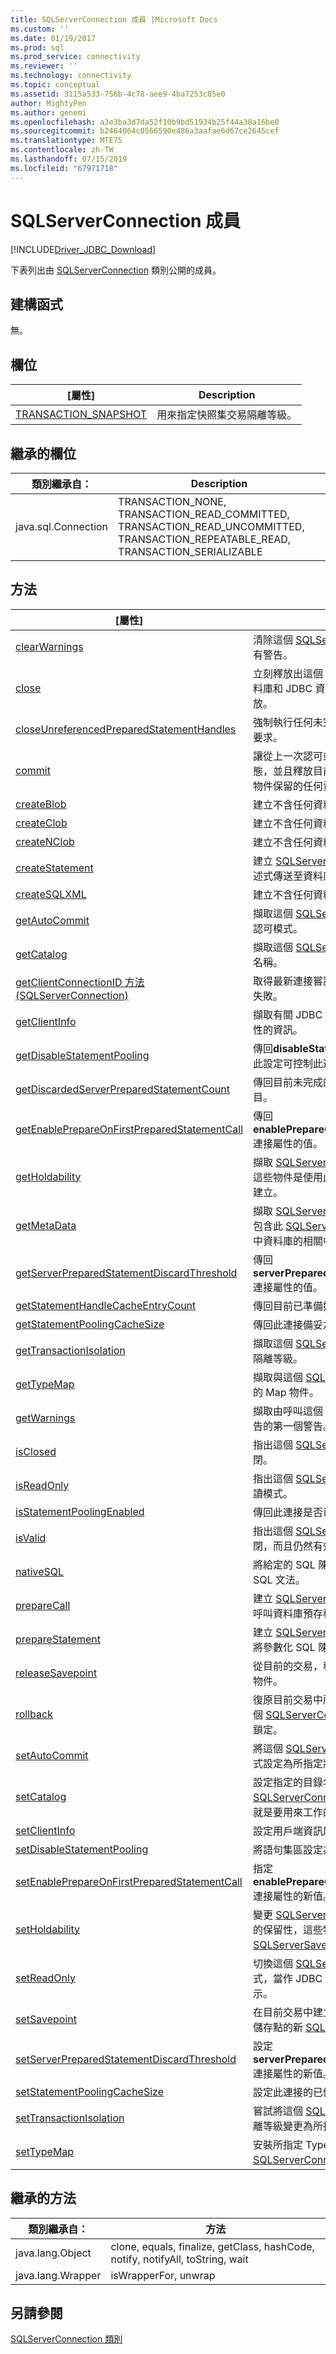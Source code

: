```yaml
---
title: SQLServerConnection 成員 |Microsoft Docs
ms.custom: ''
ms.date: 01/19/2017
ms.prod: sql
ms.prod_service: connectivity
ms.reviewer: ''
ms.technology: connectivity
ms.topic: conceptual
ms.assetid: 3115a533-756b-4c78-aee9-4ba7253c85e0
author: MightyPen
ms.author: genemi
ms.openlocfilehash: a3e3ba3d7da52f10b9bd51934b25f44a38a16be0
ms.sourcegitcommit: b2464064c0566590e486a3aafae6d67ce2645cef
ms.translationtype: MTE75
ms.contentlocale: zh-TW
ms.lasthandoff: 07/15/2019
ms.locfileid: "67971718"
---
```

# <a name="sqlserverconnection-members"></a>SQLServerConnection 成員
[!INCLUDE[Driver_JDBC_Download](../../../includes/driver_jdbc_download.md)]

  下表列出由 [SQLServerConnection](../../../connect/jdbc/reference/sqlserverconnection-class.md) 類別公開的成員。  
  
## <a name="constructors"></a>建構函式  
 無。  
  
## <a name="fields"></a>欄位  
  
|[屬性]|Description|  
|----------|-----------------|  
|[TRANSACTION_SNAPSHOT](../../../connect/jdbc/reference/transaction-snapshot-field-sqlserverconnection.md)|用來指定快照集交易隔離等級。|  
  
## <a name="inherited-fields"></a>繼承的欄位  
  
|類別繼承自：|Description|  
|---------------------------|-----------------|  
|java.sql.Connection|TRANSACTION_NONE, TRANSACTION_READ_COMMITTED, TRANSACTION_READ_UNCOMMITTED, TRANSACTION_REPEATABLE_READ, TRANSACTION_SERIALIZABLE|  
  
## <a name="methods"></a>方法  
  
|[屬性]|Description|  
|----------|-----------------|  
|[clearWarnings](../../../connect/jdbc/reference/clearwarnings-method-sqlserverconnection.md)|清除這個 [SQLServerConnection](../../../connect/jdbc/reference/sqlserverconnection-class.md) 物件所報告的所有警告。|  
|[close](../../../connect/jdbc/reference/close-method-sqlserverconnection.md)|立刻釋放出這個 [SQLServerConnection](../../../connect/jdbc/reference/sqlserverconnection-class.md) 物件的資料庫和 JDBC 資源，而非等待它們由系統自動釋放。|  
|[closeUnreferencedPreparedStatementHandles](../../../connect/jdbc/reference/closeunreferencedpreparedstatementhandles-method-sqlserverconnection.md)|強制執行任何未完成的已捨棄備妥語句的取消準備要求。| 
|[commit](../../../connect/jdbc/reference/commit-method-sqlserverconnection.md)|讓從上一次認可或復原後的所有變更成為永久狀態，並且釋放目前由這個 [SQLServerConnection](../../../connect/jdbc/reference/sqlserverconnection-class.md) 物件保留的任何資料庫鎖定。|  
|[createBlob](../../../connect/jdbc/reference/createblob-method-sqlserverconnection.md)|建立不含任何資料的**java. Blob**物件。|  
|[createClob](../../../connect/jdbc/reference/createclob-method-sqlserverconnection.md)|建立不含任何資料的**Clob**物件。|  
|[createNClob](../../../connect/jdbc/reference/createnclob-method-sqlserverconnection.md)|建立不含任何資料的**NClob**物件。|  
|[createStatement](../../../connect/jdbc/reference/createstatement-method-sqlserverconnection.md)|建立 [SQLServerStatement](../../../connect/jdbc/reference/sqlserverstatement-class.md) 物件，以便將 SQL 陳述式傳送至資料庫。|  
|[createSQLXML](../../../connect/jdbc/reference/createsqlxml-method-sqlserverconnection.md)|建立不含任何資料的**SQL SQLXML**物件。|  
|[getAutoCommit](../../../connect/jdbc/reference/getautocommit-method-sqlserverconnection.md)|擷取這個 [SQLServerConnection](../../../connect/jdbc/reference/sqlserverconnection-class.md) 物件的目前自動認可模式。|  
|[getCatalog](../../../connect/jdbc/reference/getcatalog-method-sqlserverconnection.md)|擷取這個 [SQLServerConnection](../../../connect/jdbc/reference/sqlserverconnection-class.md) 物件的目前目錄名稱。|  
|[getClientConnectionID 方法 &#40;SQLServerConnection&#41;](../../../connect/jdbc/reference/getclientconnectionid-method-sqlserverconnection.md)|取得最新連接嘗試的連接識別碼，不論嘗試成功或失敗。|  
|[getClientInfo](../../../connect/jdbc/reference/getclientinfo-method-sqlserverconnection.md)|擷取有關 JDBC 驅動程式所支援之用戶端資訊屬性的資訊。|  
|[getDisableStatementPooling](../../../connect/jdbc/reference/getdisablestatementpooling-method-sqlserverconnection.md)|傳回**disableStatementPooling**連接屬性的值。 此設定可控制此連接是否已啟用語句共用。|
|[getDiscardedServerPreparedStatementCount](../../../connect/jdbc/reference/getdiscardedserverpreparedstatementcount-method-sqlserverconnection.md)|傳回目前未完成的已準備語句 unprepare 動作數目。|
|[getEnablePrepareOnFirstPreparedStatementCall](../../../connect/jdbc/reference/getenableprepareonfirstpreparedstatementcall-method-sqlserverconnection.md)|傳回**enablePrepareOnFirstPreparedStatementCall**連接屬性的值。|
|[getHoldability](../../../connect/jdbc/reference/getholdability-method-sqlserverconnection.md)|擷取 [SQLServerResultSet](../../../connect/jdbc/reference/sqlserverresultset-class.md) 物件的目前保留性，這些物件是使用此 [SQLServerConnection](../../../connect/jdbc/reference/sqlserverconnection-class.md) 物件所建立。|  
|[getMetaData](../../../connect/jdbc/reference/getmetadata-method-sqlserverconnection.md)|擷取 [SQLServerDatabaseMetaData](../../../connect/jdbc/reference/sqlserverdatabasemetadata-class.md) 物件，其中包含此 [SQLServerConnection](../../../connect/jdbc/reference/sqlserverconnection-class.md) 物件表示連接到其中資料庫的相關中繼資料。|  
|[getServerPreparedStatementDiscardThreshold](../../../connect/jdbc/reference/getserverpreparedstatementdiscardthreshold-method-sqlserverconnection.md)|傳回**serverPreparedStatementDiscardThreshold**連接屬性的值。|  
|[getStatementHandleCacheEntryCount](../../../connect/jdbc/reference/getstatementhandlecacheentrycount-method-sqlserverconnection.md)|傳回目前已準備好的已共用語句控制碼數目。|  
|[getStatementPoolingCacheSize](../../../connect/jdbc/reference/getstatementpoolingcachesize-method-sqlserverconnection.md)|傳回此連接備妥之語句快取的大小。|  
|[getTransactionIsolation](../../../connect/jdbc/reference/gettransactionisolation-method-sqlserverconnection.md)|擷取這個 [SQLServerConnection](../../../connect/jdbc/reference/sqlserverconnection-class.md) 物件的目前交易隔離等級。|  
|[getTypeMap](../../../connect/jdbc/reference/gettypemap-method-sqlserverconnection.md)|擷取與這個 [SQLServerConnection](../../../connect/jdbc/reference/sqlserverconnection-class.md) 物件建立關聯的 Map 物件。|  
|[getWarnings](../../../connect/jdbc/reference/getwarnings-method-sqlserverconnection.md)|擷取由呼叫這個 [SQLServerConnection](../../../connect/jdbc/reference/sqlserverconnection-class.md) 物件所報告的第一個警告。|  
|[isClosed](../../../connect/jdbc/reference/isclosed-method-sqlserverconnection.md)|指出這個 [SQLServerConnection](../../../connect/jdbc/reference/sqlserverconnection-class.md) 物件是否已關閉。|  
|[isReadOnly](../../../connect/jdbc/reference/isreadonly-method-sqlserverconnection.md)|指出這個 [SQLServerConnection](../../../connect/jdbc/reference/sqlserverconnection-class.md) 物件是否處於唯讀模式。|  
|[isStatementPoolingEnabled](../../../connect/jdbc/reference/isstatementpoolingenabled-method-sqlserverconnection.md)|傳回此連接是否已啟用語句共用。|  
|[isValid](../../../connect/jdbc/reference/isvalid-method-sqlserverconnection.md)|指出這個 [SQLServerConnection](../../../connect/jdbc/reference/sqlserverconnection-class.md) 物件是否尚未關閉，而且仍然有效。|  
|[nativeSQL](../../../connect/jdbc/reference/nativesql-method-sqlserverconnection.md)|將給定的 SQL 陳述式轉換成資料庫伺服器的原生 SQL 文法。|  
|[prepareCall](../../../connect/jdbc/reference/preparecall-method-sqlserverconnection.md)|建立 [SQLServerCallableStatement](../../../connect/jdbc/reference/sqlservercallablestatement-class.md) 物件，以便呼叫資料庫預存程序。|  
|[prepareStatement](../../../connect/jdbc/reference/preparestatement-method-sqlserverconnection.md)|建立 [SQLServerPreparedStatement](../../../connect/jdbc/reference/sqlserverpreparedstatement-class.md) 物件，以便將參數化 SQL 陳述式傳送至資料庫。|  
|[releaseSavepoint](../../../connect/jdbc/reference/releasesavepoint-method-sqlserverconnection.md)|從目前的交易，移除指定的 [SQLServerSavepoint](../../../connect/jdbc/reference/sqlserversavepoint-class.md) 物件。|  
|[rollback](../../../connect/jdbc/reference/rollback-method-sqlserverconnection.md)|復原目前交易中所做的所有變更，並釋放目前由這個 [SQLServerConnection](../../../connect/jdbc/reference/sqlserverconnection-class.md) 物件保留的所有資料庫鎖定。|  
|[setAutoCommit](../../../connect/jdbc/reference/setautocommit-method-sqlserverconnection.md)|將這個 [SQLServerConnection](../../../connect/jdbc/reference/sqlserverconnection-class.md) 物件的自動認可模式設定為所指定狀態。|  
|[setCatalog](../../../connect/jdbc/reference/setcatalog-method-sqlserverconnection.md)|設定指定的目錄名稱，以便選取這個 [SQLServerConnection](../../../connect/jdbc/reference/sqlserverconnection-class.md) 物件的資料庫子空間，也就是要用來工作的空間。|  
|[setClientInfo](../../../connect/jdbc/reference/setclientinfo-method-sqlserverconnection.md)|設定用戶端資訊屬性的值。|  
|[setDisableStatementPooling](../../../connect/jdbc/reference/setdisablestatementpooling-method-sqlserverconnection.md)|將語句集區設定為 true 或 false。|  
|[setEnablePrepareOnFirstPreparedStatementCall](../../../connect/jdbc/reference/setenableprepareonfirstpreparedstatementcall-method-sqlserverconnection.md)|指定**enablePrepareOnFirstPreparedStatementCall**連接屬性的新值。|  
|[setHoldability](../../../connect/jdbc/reference/setholdability-method-sqlserverconnection.md)|變更 [SQLServerResultSet](../../../connect/jdbc/reference/sqlserverresultset-class.md) 物件保留性成為指定的保留性，這些物件是使用此 [SQLServerSavepoint](../../../connect/jdbc/reference/sqlserversavepoint-class.md) 物件所建立。|  
|[setReadOnly](../../../connect/jdbc/reference/setreadonly-method-sqlserverconnection.md)|切換這個 [SQLServerConnection](../../../connect/jdbc/reference/sqlserverconnection-class.md) 物件成為唯讀模式，當作 JDBC 驅動程式啟用資料庫最佳化的提示。|  
|[setSavepoint](../../../connect/jdbc/reference/setsavepoint-method-sqlserverconnection.md)|在目前交易中建立未命名的儲存點，並傳回表示該儲存點的新 [SQLServerSavepoint](../../../connect/jdbc/reference/sqlserversavepoint-class.md) 物件。|  
|[setServerPreparedStatementDiscardThreshold](../../../connect/jdbc/reference/setserverpreparedstatementdiscardthreshold-method-sqlserverconnection.md)|設定**serverPreparedStatementDiscardThreshold**連接屬性的新值。|  
|[setStatementPoolingCacheSize](../../../connect/jdbc/reference/setstatementpoolingcachesize-method-sqlserverconnection.md)|設定此連接的已備妥語句快取大小。|  
|[setTransactionIsolation](../../../connect/jdbc/reference/settransactionisolation-method-sqlserverconnection.md)|嘗試將這個 [SQLServerConnection](../../../connect/jdbc/reference/sqlserverconnection-class.md) 物件的交易隔離等級變更為所指定等級。|  
|[setTypeMap](../../../connect/jdbc/reference/settypemap-method-sqlserverconnection.md)|安裝所指定 TypeMap object 物件來作為這個 [SQLServerConnection](../../../connect/jdbc/reference/sqlserverconnection-class.md) 物件的類型對應。|  
  
## <a name="inherited-methods"></a>繼承的方法  
  
|類別繼承自：|方法|  
|---------------------------|-------------|  
|java.lang.Object|clone, equals, finalize, getClass, hashCode, notify, notifyAll, toString, wait|  
|java.lang.Wrapper|isWrapperFor, unwrap|  
  
## <a name="see-also"></a>另請參閱  
 [SQLServerConnection 類別](../../../connect/jdbc/reference/sqlserverconnection-class.md)  
  
  

